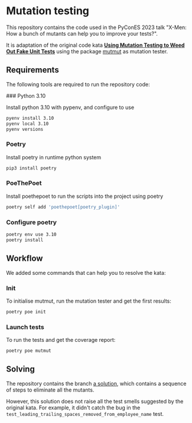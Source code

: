 # Mutation testing

This repository contains the code used in the PyConES 2023 talk "X-Men: How a bunch of mutants can help you to improve 
your tests?".

It is adaptation of the original code kata
[**Using Mutation Testing to Weed Out Fake Unit Tests**](https://github.com/vmzakharov/mutate-test-kata) using
the package [mutmut](https://github.com/boxed/mutmut) as mutation tester.

## Requirements

The following tools are required to run the repository code:

### Python 3.10

Install python 3.10 with pypenv, and configure to use

```sh
pyenv install 3.10
pyenv local 3.10
pyenv versions
```

### Poetry

Install poetry in runtime python system

```sh
pip3 install poetry
```

### PoeThePoet

Install poethepoet to run the scripts into the project using poetry

```sh
poetry self add 'poethepoet[poetry_plugin]'
```

### Configure poetry

```sh
poetry env use 3.10
poetry install
```


## Workflow

We added some commands that can help you to resolve the kata:

### Init

To initialise mutmut, run the mutation tester and get the first results:
```sh
poetry poe init
```

### Launch tests

To run the tests and get the coverage report:
```sh
poetry poe mutmut
```

## Solving

The repository contains the branch [a solution](../../tree/a-solution), which contains a sequence of steps to eliminate all the mutants.

However, this solution does not raise all the test smells suggested by the original kata. For example, it didn't catch the bug in the `test_leading_trailing_spaces_removed_from_employee_name` test.